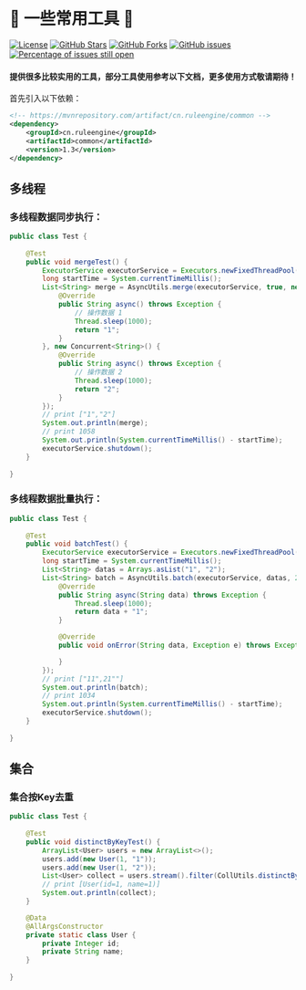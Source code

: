 # 📌 一些常用工具 📌

[![License](https://img.shields.io/badge/license-Apache%202-4EB1BA.svg)](https://www.apache.org/licenses/LICENSE-2.0.html)
[![GitHub Stars](https://img.shields.io/github/stars/dingqianwen/common)](https://github.com/dingqianwen/common/stargazers)
[![GitHub Forks](https://img.shields.io/github/forks/dingqianwen/common)](https://github.com/dingqianwen/common/fork)
[![GitHub issues](https://img.shields.io/github/issues/dingqianwen/common.svg)](https://github.com/dingqianwen/common/issues)
[![Percentage of issues still open](http://isitmaintained.com/badge/open/dingqianwen/common.svg)](https://github.com/dingqianwen/common/issues "Percentage of issues still open")

#### 提供很多比较实用的工具，部分工具使用参考以下文档，更多使用方式敬请期待！

首先引入以下依赖：

```xml
<!-- https://mvnrepository.com/artifact/cn.ruleengine/common -->
<dependency>
    <groupId>cn.ruleengine</groupId>
    <artifactId>common</artifactId>
    <version>1.3</version>
</dependency>
```

## 多线程

### 多线程数据同步执行：

```java
public class Test {
    
    @Test
    public void mergeTest() {
        ExecutorService executorService = Executors.newFixedThreadPool(10);
        long startTime = System.currentTimeMillis();
        List<String> merge = AsyncUtils.merge(executorService, true, new Concurrent<String>() {
            @Override
            public String async() throws Exception {
                // 操作数据 1
                Thread.sleep(1000);
                return "1";
            }
        }, new Concurrent<String>() {
            @Override
            public String async() throws Exception {
                // 操作数据 2
                Thread.sleep(1000);
                return "2";
            }
        });
        // print ["1","2"]
        System.out.println(merge);
        // print 1058
        System.out.println(System.currentTimeMillis() - startTime);
        executorService.shutdown();
    }
    
}
```

### 多线程数据批量执行：

```java
public class Test {
    
    @Test
    public void batchTest() {
        ExecutorService executorService = Executors.newFixedThreadPool(10);
        long startTime = System.currentTimeMillis();
        List<String> datas = Arrays.asList("1", "2");
        List<String> batch = AsyncUtils.batch(executorService, datas, 2, new BatchExecutor<String, String>() {
            @Override
            public String async(String data) throws Exception {
                Thread.sleep(1000);
                return data + "1";
            }

            @Override
            public void onError(String data, Exception e) throws Exception {

            }
        });
        // print ["11",21""]
        System.out.println(batch);
        // print 1034
        System.out.println(System.currentTimeMillis() - startTime);
        executorService.shutdown();
    }
    
}
```

## 集合

### 集合按Key去重

```java
public class Test {
    
    @Test
    public void distinctByKeyTest() {
        ArrayList<User> users = new ArrayList<>();
        users.add(new User(1, "1"));
        users.add(new User(1, "2"));
        List<User> collect = users.stream().filter(CollUtils.distinctByKey(User::getId)).collect(Collectors.toList());
        // print [User(id=1, name=1)]
        System.out.println(collect);
    }

    @Data
    @AllArgsConstructor
    private static class User {
        private Integer id;
        private String name;
    }
    
}
```
